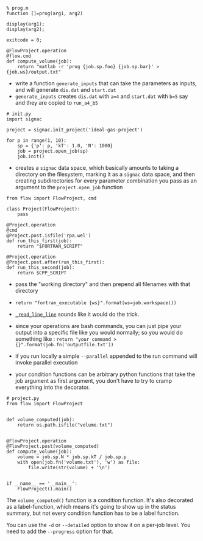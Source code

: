 ```
% prog.m
function []=prog(arg1, arg2)

display(arg1);
display(arg2);

exitcode = 0;

@FlowProject.operation
@flow.cmd
def compute_volume(job):
    return "matlab -r 'prog {job.sp.foo} {job.sp.bar}' > {job.ws}/output.txt"
```

- write a function `generate_inputs` that can take the parameters as inputs, and will generate `dis.dat` and `start.dat`
- `generate_inputs` creates `dis.dat` with `a=4` and `start.dat` with `b=5` say and they are copied to `run_a4_b5`


```
# init.py
import signac

project = signac.init_project('ideal-gas-project')

for p in range(1, 10):
    sp = {'p': p, 'kT': 1.0, 'N': 1000}
    job = project.open_job(sp)
    job.init()
```

- creates a `signac` data space, which basically amounts to taking a directory on the filesystem, marking it as a `signac` data space, and then creating subdirectories for every parameter combination you pass as an argument to the `project.open_job` function

```
from flow import FlowProject, cmd

class Project(FlowProject):
    pass

@Project.operation
@cmd
@Project.post.isfile('rpa.wel')
def run_this_first(job):
    return "$FORTRAN_SCRIPT"

@Project.operation
@Project.post.after(run_this_first):
def run_this_second(job):
    return $CPP_SCRIPT
```

- pass the "working directory" and then prepend all filenames with that directory


- `return "fortran_executable {ws}".format(ws=job.workspace())`


- [`_read_line_line`](https://stackoverflow.com/questions/3346430/what-is-the-most-efficient-way-to-get-first-and-last-line-of-a-text-file/18603065#18603065) sounds like it would do the trick.



- since your operations are bash commands, you can just pipe your output into a specific file like you would normally; so you would do something like : 
`return "your command > {}".format(job.fn('outputfile.txt'))`
- if you run locally a simple `--parallel` appended to the run command will invoke parallel execution

- your condition functions can be arbitrary python functions that take the job argument as first argument, you don't have to try to cramp everything into the decorator.

```
# project.py
from flow import FlowProject


def volume_computed(job):
    return os.path.isfile("volume.txt")


@FlowProject.operation
@FlowProject.post(volume_computed)
def compute_volume(job):
    volume = job.sp.N * job.sp.kT / job.sp.p
    with open(job.fn('volume.txt'), 'w') as file:
        file.write(str(volume) + '\n')


if __name__ == '__main__':
    FlowProject().main()
```

The `volume_computed()` function is a condition function. It's also decorated as a label-function, which means it's going to show up in the status summary, but not every condition function has to be a label function.

You can use the `-d` or `--detailed` option to show it on a per-job level.
You need to add the `--progress` option for that.



